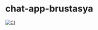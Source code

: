 # chat-app-brustasya

[![CI](https://github.com/TFS-iOS/chat-app-brustasya/actions/workflows/github.yml/badge.svg)](https://github.com/TFS-iOS/chat-app-brustasya/actions/workflows/github.yml)

